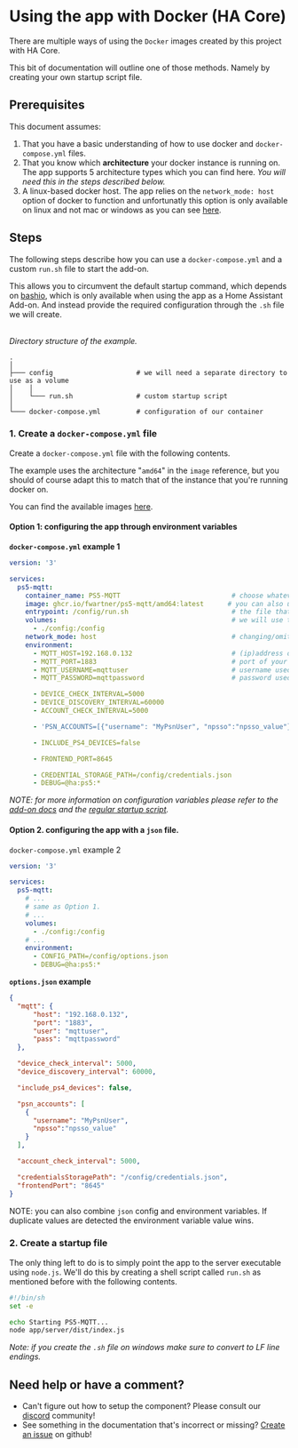 # Using the app with Docker (HA Core)
There are multiple ways of using the `Docker` images created by this project with HA Core.

This bit of documentation will outline one of those methods. Namely by creating your own startup script file.

## Prerequisites
This document assumes:
1. That you have a basic understanding of how to use docker and `docker-compose.yml` files.
2. That you know which **architecture** your docker instance is running on. The app supports 5 architecture types which you can find here. *You will need this in the steps described below.*
3. A linux-based docker host. The app relies on the `network_mode: host` option of docker to function and unfortunatly this option is only available on linux and not mac or windows as you can see [here][network-mode-windows].

## Steps
The following steps describe how you can use a `docker-compose.yml` and a custom `run.sh` file to start the add-on.

This allows you to circumvent the default startup command, which depends on [bashio][bashio], which is only available when using the app as a Home Assistant Add-on. And instead provide the required configuration through the `.sh` file we will create.
<br><br>

*Directory structure of the example.*
```
.
│
├─── config                     # we will need a separate directory to use as a volume
│    │
│    └─── run.sh                # custom startup script
│
└─── docker-compose.yml         # configuration of our container
```

### 1. Create a `docker-compose.yml` file
Create a `docker-compose.yml` file with the following contents.

The example uses the architecture "`amd64`" in the `image` reference, but you should of course adapt this to match that of the instance that you're running docker on.

You can find the available images [here][docker-images].

#### Option 1: configuring the app through environment variables

**`docker-compose.yml` example 1**
```yaml
version: '3'

services:
  ps5-mqtt:
    container_name: PS5-MQTT                            # choose whatever name you like
    image: ghcr.io/fwartner/ps5-mqtt/amd64:latest      # you can also use a specific version
    entrypoint: /config/run.sh                          # the file that will be executed at startup
    volumes:                                            # we will use this volume to get our custom startup script into the container
      - ./config:/config
    network_mode: host                                  # changing/omiting this option WILL BREAK the app.
    environment:
      - MQTT_HOST=192.168.0.132                         # (ip)address of your mqtt broker
      - MQTT_PORT=1883                                  # port of your mqtt broker
      - MQTT_USERNAME=mqttuser                          # username used for connecting to your mqtt broker
      - MQTT_PASSWORD=mqttpassword                      # password used for connecting to your mqtt broker

      - DEVICE_CHECK_INTERVAL=5000
      - DEVICE_DISCOVERY_INTERVAL=60000
      - ACCOUNT_CHECK_INTERVAL=5000

      - 'PSN_ACCOUNTS=[{"username": "MyPsnUser", "npsso":"npsso_value"}]'

      - INCLUDE_PS4_DEVICES=false

      - FRONTEND_PORT=8645

      - CREDENTIAL_STORAGE_PATH=/config/credentials.json
      - DEBUG=@ha:ps5:*
```

*NOTE: for more information on configuration variables please refer to the [add-on docs][add-on-docs] and the [regular startup script][regular-startup-script].*

#### Option 2. configuring the app with a `json` file.

`docker-compose.yml` example 2
```yaml
version: '3'

services:
  ps5-mqtt:
    # ...
    # same as Option 1.
    # ...
    volumes:
      - ./config:/config
    # ...
    environment:
      - CONFIG_PATH=/config/options.json
      - DEBUG=@ha:ps5:*
```

**`options.json` example**
```json
{
  "mqtt": {
      "host": "192.168.0.132",
      "port": "1883",
      "user": "mqttuser",
      "pass": "mqttpassword"
  },

  "device_check_interval": 5000,
  "device_discovery_interval": 60000,

  "include_ps4_devices": false,

  "psn_accounts": [
    {
      "username": "MyPsnUser",
      "npsso":"npsso_value"
    }
  ],

  "account_check_interval": 5000,

  "credentialsStoragePath": "/config/credentials.json",
  "frontendPort": "8645"
}
```

NOTE: you can also combine `json` config and environment variables. If duplicate values are detected the environment variable value wins.

### 2. Create a startup file
The only thing left to do is to simply point the app to the server executable using `node.js`. We'll do this by creating a shell script called `run.sh` as mentioned before with the following contents.

```sh
#!/bin/sh
set -e

echo Starting PS5-MQTT...
node app/server/dist/index.js
```

*Note: if you create the `.sh` file on windows make sure to convert to LF line endings.*

## Need help or have a comment?
- Can't figure out how to setup the component? Please consult our [discord] community!
- See something in the documentation that's incorrect or missing? [Create an issue][github-issues] on github!

<!-- links -->
[bashio]: https://github.com/hassio-addons/bashio
[arch-types]: ../add-ons/common/build.yaml
[docker-images]: https://github.com/FunkeyFlo?tab=packages&repo_name=ps5-mqtt
[add-on-docs]: ../add-ons/ps5-mqtt/DOCS.md
[regular-startup-script]: ../ps5-mqtt/run.sh
[network-mode-windows]: https://stackoverflow.com/questions/48915458/windows-run-docker-with-network-host-and-access-with-127-0-0-1
[discord]: https://discord.com/invite/BnmvYHvz5N
[github-issues]: https://github.com/fwartner/ps5-mqtt/issues/new/choose
